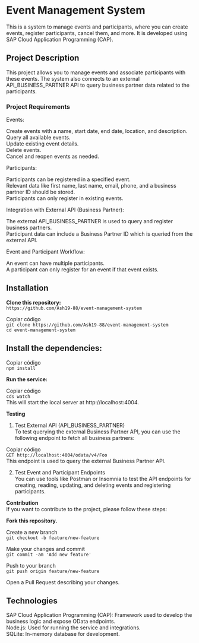 # Event Management System
This is a system to manage events and participants, where you can create events, register participants, cancel them, and more. It is developed using SAP Cloud Application Programming (CAP).

## Project Description
This project allows you to manage events and associate participants with these events. The system also connects to an external API_BUSINESS_PARTNER API to query business partner data related to the participants.

### Project Requirements
Events:

Create events with a name, start date, end date, location, and description.  
Query all available events.  
Update existing event details.  
Delete events.  
Cancel and reopen events as needed.  

Participants:

Participants can be registered in a specified event.  
Relevant data like first name, last name, email, phone, and a business partner ID should be stored.  
Participants can only register in existing events.  

Integration with External API (Business Partner):

The external API_BUSINESS_PARTNER is used to query and register business partners.  
Participant data can include a Business Partner ID which is queried from the external API.  

Event and Participant Workflow:

An event can have multiple participants.  
A participant can only register for an event if that event exists.  


## Installation
**Clone this repository:**  
`` https://github.com/Ash19-88/event-management-system ``


Copiar código  
`` git clone https://github.com/Ash19-88/event-management-system ``   
`` cd event-management-system ``  

## Install the dependencies:

Copiar código  
`` npm install ``

**Run the service:**

Copiar código  
`` cds watch ``  
This will start the local server at http://localhost:4004.

**Testing**  
1. Test External API (API_BUSINESS_PARTNER)  
To test querying the external Business Partner API, you can use the following endpoint to fetch all business partners:

Copiar código  
``GET http://localhost:4004/odata/v4/Foo``  
This endpoint is used to query the external Business Partner API.

2. Test Event and Participant Endpoints  
You can use tools like Postman or Insomnia to test the API endpoints for creating, reading, updating, and deleting events and registering participants.

**Contribution**  
If you want to contribute to the project, please follow these steps:

**Fork this repository.**

Create a new branch   
``git checkout -b feature/new-feature``

Make your changes and commit   
``git commit -am 'Add new feature'``

Push to your branch   
``git push origin feature/new-feature``

Open a Pull Request describing your changes.  

## Technologies

SAP Cloud Application Programming (CAP): Framework used to develop the business logic and expose OData endpoints.  
Node.js: Used for running the service and integrations.  
SQLite: In-memory database for development.  
